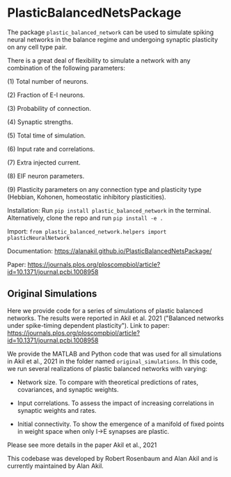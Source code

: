 # PlasticBalancedNetsPackage

The package `plastic_balanced_network` can be used to simulate spiking neural networks in the balance regime and undergoing synaptic plasticity on any cell type pair. 

There is a great deal of flexibility to simulate a network with any combination of the following parameters:

(1) Total number of neurons.

(2) Fraction of E-I neurons.

(3) Probability of connection.

(4) Synaptic strengths.

(5) Total time of simulation.

(6) Input rate and correlations.

(7) Extra injected current.

(8) EIF neuron parameters.

(9) Plasticity parameters on any connection type and plasticity type (Hebbian, Kohonen, homeostatic inhibitory plasticities).

Installation: Run `pip install plastic_balanced_network` in the terminal. 
Alternatively, clone the repo and run `pip install -e .`

Import: `from plastic_balanced_network.helpers import plasticNeuralNetwork`

Documentation: https://alanakil.github.io/PlasticBalancedNetsPackage/

Paper: https://journals.plos.org/ploscompbiol/article?id=10.1371/journal.pcbi.1008958

## Original Simulations
Here we provide code for a series of simulations of plastic balanced networks. The results were reported in Akil et al. 2021 ("Balanced networks under spike-timing dependent plasticity"). Link to paper: https://journals.plos.org/ploscompbiol/article?id=10.1371/journal.pcbi.1008958

We provide the MATLAB and Python code that was used for all simulations in Akil et al., 2021 in the folder named `original_simulations`.
In this code, we run several realizations of plastic balanced networks with varying: 

- Network size. To compare with theoretical predictions of rates, covariances, and synaptic weights.

- Input correlations. To assess the impact of increasing correlations in synaptic weights and rates.

- Initial connectivity. To show the emergence of a manifold of fixed points in weight space when only I->E synapses are plastic.

Please see more details in the paper Akil et al., 2021

This codebase was developed by Robert Rosenbaum and Alan Akil and is currently maintained by Alan Akil. 
